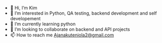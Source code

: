 - 👋 Hi, I’m Kim
- 👀 I’m interested in Python, QA testing, backend development and self developement
- 🌱 I’m currently learning python
- 💞️ I’m looking to collaborate on backend and API projects
- 📫 How to reach me Ajanakuteniola2@gmail.com

<!---
kim15555/kim15555 is a ✨ special ✨ repository because its `README.md` (this file) appears on your GitHub profile.
You can click the Preview link to take a look at your changes.
--->
